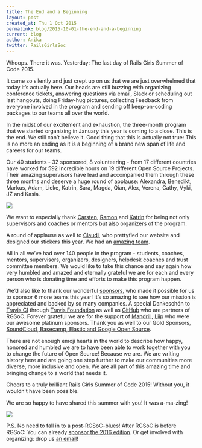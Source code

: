```yaml
---
title: The End and a Beginning
layout: post
created_at: Thu 1 Oct 2015
permalink: blog/2015-10-01-the-end-and-a-beginning
current: blog
author: Anika
twitter: RailsGirlsSoc
---
```



Whoops. There it was. Yesterday: The last day of Rails Girls Summer of Code 2015. 

It came so silently and just crept up on us that we are just overwhelmed that today it’s actually here.  Our heads are still buzzing with organizing conference tickets, answering questions via email, Slack or scheduling out last hangouts, doing Friday-hug pictures, collecting Feedback from everyone involved in the program and sending off keep-on-coding packages to our teams all over the world. 

In the midst of our excitement and exhaustion, the three-month program that we started organizing in January this year is coming to a close. This is the end. We still can’t believe it. Good thing that this is actually not true: This is no more an ending as it is a beginning of a brand new span of life and careers for our teams. 

Our 40 students - 32 sponsored, 8 volunteering - from 17 different countries have worked for 592 incredible hours on 19 different Open Source Projects. Their amazing supervisors have lead and accompanied them through these three months and deserve a huge round of applause: Alexandra, Benedikt, Markus, Adam, Lieke, Katrin, Sara, Magda, Qian, Alex, Verena, Cathy, Vyki, JZ and Kasia. 

![](https://cloud.githubusercontent.com/assets/1711357/10220073/9c8f3416-6844-11e5-8e08-1f83b5787df2.png)

We want to especially thank [Carsten](https://teams.railsgirlssummerofcode.org/users/3), [Ramon](https://teams.railsgirlssummerofcode.org/users/9) and [Katrin](https://teams.railsgirlssummerofcode.org/users/17) for being not only supervisors and coaches or mentors but also organizers of the program.

A round of applause as well to [Claudi](http://twitter.com/junioratze), who prettyfied our website and designed our stickers this year. We had an [amazing team](http://railsgirlssummerofcode.org/about/team/).

All in all we’ve had over 140 people in the program - students, coaches, mentors, supervisors, organizers, designers, helpdesk coaches and trust committee members. We would like to take this chance and say again how very humbled and amazed and eternally grateful we are for each and every person who is donating time and efforts to make this program happen.

We’d also like to thank our wonderful [sponsors](http://railsgirlssummerofcode.org/sponsors/), who made it possible for us to sponsor 6 more teams this year! It’s so amazing to see how our mission is appreciated and backed by so many companies. A special Dankeschön to [Travis CI](http://railsgirlssummerofcode.org/sponsors/) through [Travis Foundation](http://foundation.travis-ci.org/) as well as [GitHub](http://github.com) who are partners of RGSoC. Forever grateful we are for the support of [Mandrill](http://mandrill.com), [Liip](https://www.liip.ch/en) who were our awesome platinum sponsors. Thank you as well to our Gold Sponsors, [SoundCloud, Basecamp, Elastic and Google Open Source](http://railsgirlssummerofcode.org/sponsors/). 

There are not enough emoji hearts in the world to describe how happy, honored and humbled we are to have been able to work together with you to change the future of Open Source! Because we are. We are writing history here and are going one step further to make our communities more diverse, more inclusive and open. We are all part of this amazing time and bringing change to a world that needs it.

Cheers to a truly brilliant Rails Girls Summer of Code 2015! Without you, it wouldn’t have been possible. 

We are so happy to have shared this summer with you! It was a-ma-zing!

![](https://cloud.githubusercontent.com/assets/1711357/10220072/9c8d1f96-6844-11e5-995e-184b941de126.jpg)



P.S. No need to fall in to a post-RGSoC-blues! After RGSoC is before RGSoC: You can already [sponsor the 2016 edition](http://railsgirlssummerofcode.org/campaign/). Or get involved with organizing: drop us [an email](mailto:summer-of-code@railsgirls.com)! 







